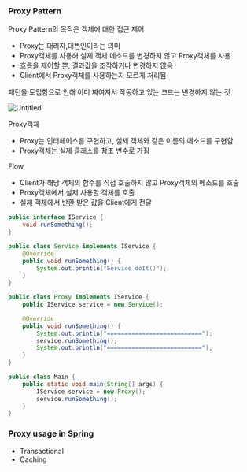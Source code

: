 ### Proxy Pattern

Proxy Pattern의 목적은 객체에 대한 접근 제어

- Proxy는 대리자,대변인이라는 의미
- Proxy객체를 사용해 실제 객체 메소드를 변경하지 않고 Proxy객체를 사용
- 흐름을 제어할 뿐, 결과값을 조작하거나 변경하지 않음
- Client에서 Proxy객체를 사용하는지 모르게 처리됨

패턴을 도입함으로 인해 이미 짜여져서 작동하고 있는 코드는 변경하지 않는 것


![Untitled](https://user-images.githubusercontent.com/24310798/125798110-c340c428-a165-4c6e-a0b5-9f55b3b8e4bf.png)

Proxy객체

- Proxy는 인터페이스를 구현하고, 실제 객체와 같은 이름의 메소드를 구현함
- Proxy객체는 실제 클래스를 참조 변수로 가짐

Flow

- Client가 해당 객체의 함수를 직접 호출하지 않고 Proxy객체의 메소드를 호출
- Proxy객체에서 실제 사용할 객체를 호출
- 실제 객체에서 반환 받은 값을 Client에게 전달

```java
public interface IService {
	void runSomething();
}
```

```java
public class Service implements IService {
	@Override
	public void runSomething() {
		System.out.println("Service doIt()");
	}
}
```

```java
public class Proxy implements IService {
	public IService service = new Service();

	@Override
	public void runSomething() {
		System.out.println("===========================");
		service.runSomething();
		System.out.println("===========================");
	}
}
```

```java
public class Main {
	public static void main(String[] args) {
		IService service = new Proxy();
		service.runSomething();
	}
}
```

### Proxy usage in Spring

- Transactional
- Caching
